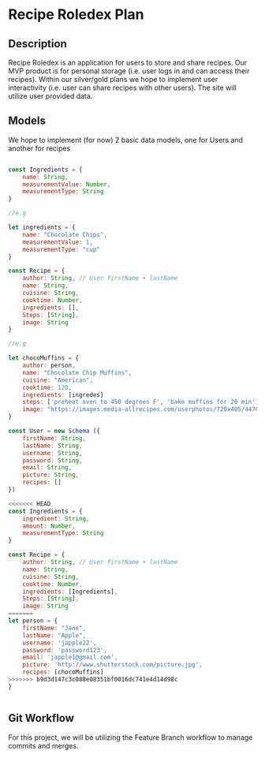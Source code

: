 # Recipe Roledex Plan

## Description

Recipe Roledex is an application for users to store and share recipes. Our MVP product is for personal storage (i.e. user logs in and can access their recipes). Within our silver/gold plans we hope to implement user interactivity (i.e. user can share recipes with other users). The site will utilize user provided data.

## Models

We hope to implement (for now) 2 basic data models, one for Users and another for recipes

```Javascript

const Ingredients = {
    name: String,
    measurementValue: Number,
    measurementType: String
}

//e.g

let ingredients = {
    name: "Chocolate Chips",
    measurementValue: 1,
    measurementType: "cup"
}

const Recipe = {
    author: String, // User firstName + lastName
    name: String,
    cuisine: String,
    cooktime: Number,
    ingredients: [],
    Steps: [String],
    image: String
}

//e.g

let chocoMuffins = {
    author: person,
    name: "Chocolate Chip Muffins",
    cuisine: "American",
    cooktime: 120,
    ingredients: [ingredes]
    steps: ['preheat oven to 450 degrees F', 'bake muffins for 20 min']
    image: "https://images.media-allrecipes.com/userphotos/720x405/4470819.jpg"
}

const User = new Schema ({
    firstName: String,
    lastName: String,
    username: String,
    password: String,
    email: String,
    picture: String,
    recipes: []
})

<<<<<<< HEAD
const Ingredients = {
    ingredient: String,
    amount: Number,
    measurementType: String
}

const Recipe = {
    author: String, // User firstName + lastName
    name: String,
    cuisine: String,
    cooktime: Number,
    ingredients: [Ingredients],
    Steps: [String],
    image: String
=======
let person = {
    firstName: "Jane",
    lastName: "Apple",
    username: 'japple22',
    password: 'password123',
    email: 'japple1@gmail.com',
    picture: 'http://www.shutterstock.com/picture.jpg',
    recipes: [chocoMuffins]
>>>>>>> b9d3d147c3c088e08351bf0016dc741e4d14d98c
}



```

## Git Workflow

For this project, we will be utilizing the Feature Branch workflow to manage commits and merges.
